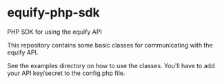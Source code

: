 # equify-php-sdk
PHP SDK for using the equify API

This repository contains some basic classes for communicating with the equify API.

See the examples directory on how to use the classes. You'll have to add your
API key/secret to the config.php file.
